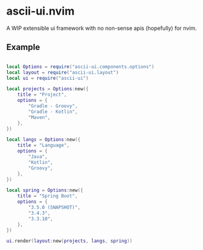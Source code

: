 # ascii-ui.nvim

A WIP extensible ui framework with no non-sense apis (hopefully) for nvim. 

## Example

```lua

local Options = require("ascii-ui.components.options")
local layout = require("ascii-ui.layout")
local ui = require("ascii-ui")

local projects = Options:new({
	title = "Project",
	options = {
		"Gradle - Groovy",
		"Gradle - Kotlin",
		"Maven",
	},
})

local langs = Options:new({
	title = "Language",
	options = {
		"Java",
		"Kotlin",
		"Groovy",
	},
})

local spring = Options:new({
	title = "Spring Boot",
	options = {
		"3.5.0 (SNAPSHOT)",
		"3.4.3",
		"3.3.10",
	},
})

ui.render(layout:new(projects, langs, spring))

```
